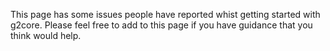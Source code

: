 This page has some issues people have reported whist getting started with g2core. Please feel free to add to this page if you have guidance that you think would help.

##
